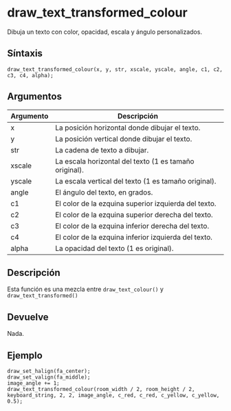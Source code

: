 # draw_text_transformed_colour

Dibuja un texto con color, opacidad, escala y ángulo personalizados.

## Síntaxis

  
```gml  
draw_text_transformed_colour(x, y, str, xscale, yscale, angle, c1, c2, c3, c4, alpha);  
```  

## Argumentos

Argumento|Descripción|  
---|---|  
x|La posición horizontal donde dibujar el texto.|  
y|La posición vertical donde dibujar el texto.|  
str|La cadena de texto a dibujar.|  
xscale|La escala horizontal del texto (1 es tamaño original).|  
yscale|La escala vertical del texto (1 es tamaño original).|  
angle|El ángulo del texto, en grados.|  
c1|El color de la ezquina superior izquierda del texto.|  
c2|El color de la ezquina superior derecha del texto.|  
c3|El color de la ezquina inferior derecha del texto.|  
c4|El color de la ezquina inferior izquierda del texto.|  
alpha|La opacidad del texto (1 es original).|  

## Descripción

Esta función es una mezcla entre `draw_text_colour()` y `draw_text_transformed()`

## Devuelve

Nada.

## Ejemplo

  
```gml  
draw_set_halign(fa_center);  
draw_set_valign(fa_middle);  
image_angle += 1;  
draw_text_transformed_colour(room_width / 2, room_height / 2, keyboard_string, 2, 2, image_angle, c_red, c_red, c_yellow, c_yellow, 0.5);  
```